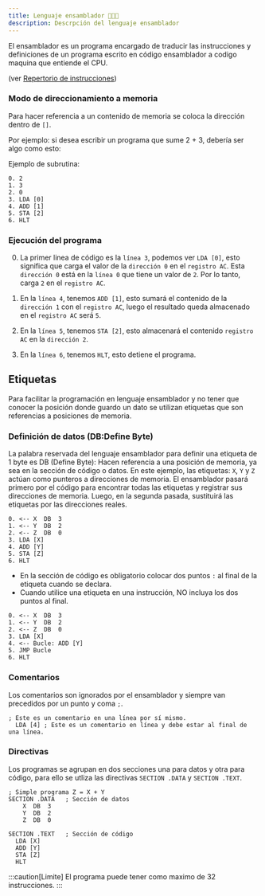 ```yaml
---
title: Lenguaje ensamblador 👩🏿‍💻
description: Descrpción del lenguaje ensamblador
---
```


El ensamblador es un programa encargado de traducir las instrucciones y definiciones de un programa escrito en código ensamblador a codigo maquina que entiende el CPU.

(ver [Repertorio de instrucciones](/Sim-AC-Docs/parte-2-disenio-cpu/sim-ac/0-repertorio))


### Modo de direccionamiento a memoria

Para hacer referencia a un contenido de memoria se coloca la dirección dentro de `[]`.  

Por ejemplo: si desea escribir un programa que sume 2 + 3, debería ser algo como esto:

Ejemplo de subrutina:

```ac
0. 2
1. 3
2. 0
3. LDA [0]
4. ADD [1]
5. STA [2]
6. HLT
```
### Ejecución del programa

0. La primer linea de código es la `línea 3`, podemos ver `LDA [0]`, esto significa que carga el valor de la `dirección 0` en el `registro AC`. Esta `dirección 0` está en la `línea 0` que tiene un valor de `2`. Por lo tanto, carga `2` en el `registro AC`.

1. En la `línea 4`, tenemos `ADD [1]`, esto sumará el contenido de la `dirección 1` con el `registro AC`, luego  el resultado queda almacenado en el `registro AC` será `5`.

2. En la `línea 5`, tenemos `STA [2]`, esto almacenará el contenido `registro AC` en la `dirección 2`.

3. En la `línea 6`, tenemos `HLT`, esto detiene el programa.



## Etiquetas
Para facilitar la programación en lenguaje ensamblador y no tener que conocer la posición donde guardo un dato se utilizan etiquetas que son referencias a posiciones de memoria.


### Definición de datos (DB:Define Byte)
La palabra reservada del lenguaje ensamblador para definir una etiqueta de 1 byte es DB (Define Byte):
Hacen referencia a una posición de memoria, ya sea en la sección de código o datos.
En este ejemplo, las etiquetas: `X`, `Y` y `Z` actúan como punteros a direcciones de memoria. El ensamblador pasará primero por el código para encontrar todas las etiquetas y registrar sus direcciones de memoria. Luego, en la segunda pasada, sustituirá las etiquetas por las direcciones reales.  

```ac
0. <-- X  DB  3
1. <-- Y  DB  2
2. <-- Z  DB  0
3. LDA [X]
4. ADD [Y]
5. STA [Z]
6. HLT
```

* En la sección de código es obligatorio colocar dos puntos `:` al final de la etiqueta cuando se declara.
* Cuando utilice una etiqueta en una instrucción, NO incluya los dos puntos al final.


```ac
0. <-- X  DB  3
1. <-- Y  DB  2
2. <-- Z  DB  0
3. LDA [X]
4. <-- Bucle: ADD [Y]
5. JMP Bucle
6. HLT
```

### Comentarios

Los comentarios son ignorados por el ensamblador y siempre van precedidos por un punto y coma `;`.

```ac
; Este es un comentario en una línea por sí mismo.
  LDA [4] ; Este es un comentario en línea y debe estar al final de una línea.
  ```

### Directivas

Los programas se agrupan en dos secciones una para datos y otra para código, para ello se utliza las directivas `SECTION .DATA`  y `SECTION .TEXT`.

```ac
; Simple programa Z = X + Y 
SECTION .DATA   ; Sección de datos
    X  DB  3
    Y  DB  2
    Z  DB  0

SECTION .TEXT   ; Sección de código
  LDA [X]
  ADD [Y]
  STA [Z]
  HLT
```


:::caution[Limite]
El programa puede tener como maximo de 32 instrucciones.
:::
